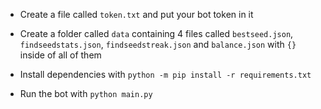 - Create a file called `token.txt` and put your bot token in it

- Create a folder called `data` containing 4 files called `bestseed.json`,  `findseedstats.json`, `findseedstreak.json` and `balance.json` with `{}` inside of all of them

- Install dependencies with `python -m pip install -r requirements.txt`

- Run the bot with `python main.py`
